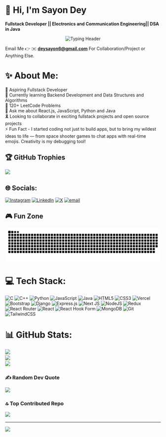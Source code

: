 # 💫 Hi, I'm Sayon Dey
**Fullstack Developer || Electronics and Communication Engineering|| DSA in Java**

<!-- Typing Animation Header Here -->
<p align="center">
  <img src="https://readme-typing-svg.herokuapp.com?font=Fira+Code&size=25&duration=3000&pause=1000&color=36BCF7&center=true&vCenter=true&width=550&lines=Hi+I+am+Sayon+Dey;Full-Stack+Web+Developer;Open+Source+Contributor;MERN+Stack+Enthusiast;Let’s+Build+Cool+Stuff+Together" alt="Typing Header" />
</p>

Email Me 👉 ✉️ **deysayon6@gmail.com** For Collaboration/Project or Anything Else.


# ✨️ About Me:
🌱 Aspiring Fullstack Developer<br>🔭 Currently learning Backend Development and Data Structures and Algorithms<br>🏅 120+ LeetCode Problems<br>💭 Ask me about React.js, JavaScript, Python and Java<br>🎗 Looking to collaborate in exciting fullstack projects and open source projects<br>⚡ Fun Fact - I started coding not just to build apps, but to bring my wildest ideas to life — from space shooter games to chat apps with real-time emojis. Creativity is my debugging tool!
<br>


## 🏆 GitHub Trophies
![](https://github-profile-trophy.vercel.app/?username=SayanDey322&theme=radical&no-frame=false&no-bg=true&margin-w=4)

## 🌐 Socials:
[![Instagram](https://img.shields.io/badge/Instagram-%23E4405F.svg?logo=Instagram&logoColor=white)](https://instagram.com/annoyd216) [![LinkedIn](https://img.shields.io/badge/LinkedIn-%230077B5.svg?logo=linkedin&logoColor=white)](https://linkedin.com/in/sayon-dey-3a0876324) [![X](https://img.shields.io/badge/X-black.svg?logo=X&logoColor=white)](https://x.com/deysayan95) [![email](https://img.shields.io/badge/Email-D14836?logo=gmail&logoColor=white)](mailto:deysayon6@gmail.com) 


## 🎮 Fun Zone
<picture>
  <source media="(prefers-color-scheme: dark)" srcset="https://raw.githubusercontent.com/A-Akhil/A-Akhil/output/github-snake-dark.svg" />
  <source media="(prefers-color-scheme: light)" srcset="https://raw.githubusercontent.com/A-Akhil/A-Akhil/output/github-snake.svg" />
  <img alt="GitHub Snake Animation" src="https://raw.githubusercontent.com/A-Akhil/A-Akhil/output/github-snake.svg" />
</picture>


# 💻 Tech Stack:
![C](https://img.shields.io/badge/c-%2300599C.svg?style=for-the-badge&logo=c&logoColor=white) ![C++](https://img.shields.io/badge/c++-%2300599C.svg?style=for-the-badge&logo=c%2B%2B&logoColor=white) ![Python](https://img.shields.io/badge/python-3670A0?style=for-the-badge&logo=python&logoColor=ffdd54) ![JavaScript](https://img.shields.io/badge/javascript-%23323330.svg?style=for-the-badge&logo=javascript&logoColor=%23F7DF1E) ![Java](https://img.shields.io/badge/java-%23ED8B00.svg?style=for-the-badge&logo=openjdk&logoColor=white) ![HTML5](https://img.shields.io/badge/html5-%23E34F26.svg?style=for-the-badge&logo=html5&logoColor=white) ![CSS3](https://img.shields.io/badge/css3-%231572B6.svg?style=for-the-badge&logo=css3&logoColor=white) ![Vercel](https://img.shields.io/badge/vercel-%23000000.svg?style=for-the-badge&logo=vercel&logoColor=white) ![Bootstrap](https://img.shields.io/badge/bootstrap-%238511FA.svg?style=for-the-badge&logo=bootstrap&logoColor=white) ![Django](https://img.shields.io/badge/django-%23092E20.svg?style=for-the-badge&logo=django&logoColor=white) ![Express.js](https://img.shields.io/badge/express.js-%23404d59.svg?style=for-the-badge&logo=express&logoColor=%2361DAFB) ![Next JS](https://img.shields.io/badge/Next-black?style=for-the-badge&logo=next.js&logoColor=white) ![NodeJS](https://img.shields.io/badge/node.js-6DA55F?style=for-the-badge&logo=node.js&logoColor=white) ![Redux](https://img.shields.io/badge/redux-%23593d88.svg?style=for-the-badge&logo=redux&logoColor=white) ![React Router](https://img.shields.io/badge/React_Router-CA4245?style=for-the-badge&logo=react-router&logoColor=white) ![React](https://img.shields.io/badge/react-%2320232a.svg?style=for-the-badge&logo=react&logoColor=%2361DAFB) ![React Hook Form](https://img.shields.io/badge/React%20Hook%20Form-%23EC5990.svg?style=for-the-badge&logo=reacthookform&logoColor=white) ![MongoDB](https://img.shields.io/badge/MongoDB-%234ea94b.svg?style=for-the-badge&logo=mongodb&logoColor=white) ![Git](https://img.shields.io/badge/git-%23F05033.svg?style=for-the-badge&logo=git&logoColor=white) ![TailwindCSS](https://img.shields.io/badge/tailwindcss-%2338B2AC.svg?style=for-the-badge&logo=tailwind-css&logoColor=white)

# 📊 GitHub Stats:
![](https://github-readme-stats.vercel.app/api?username=SayanDey322&theme=codeSTACKr&hide_border=false&include_all_commits=true&count_private=false)<br/>
![](https://nirzak-streak-stats.vercel.app/?user=SayanDey322&theme=codeSTACKr&hide_border=false)<br/>
![](https://github-readme-stats.vercel.app/api/top-langs/?username=SayanDey322&theme=codeSTACKr&hide_border=false&include_all_commits=true&count_private=false&layout=compact)



### ✍️ Random Dev Quote
![](https://quotes-github-readme.vercel.app/api?type=horizontal&theme=radical)

### 🔝 Top Contributed Repo
![](https://github-contributor-stats.vercel.app/api?username=SayanDey322&limit=5&theme=dark&combine_all_yearly_contributions=true)

---
[![](https://visitcount.itsvg.in/api?id=SayanDey322&icon=0&color=0)](https://visitcount.itsvg.in)


